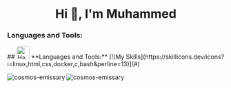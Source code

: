 <h1 align="center">Hi 👋, I'm Muhammed</h1>

<h3 align="left">Languages and Tools:</h3>
## <img src="https://raw.githubusercontent.com/Tarikul-Islam-Anik/Animated-Fluent-Emojis/master/Emojis/Objects/Hammer%20and%20Wrench.png" alt="Hammer and Wrench" width="30" height="30" /> **Languages and Tools:**  
[![My Skills](https://skillicons.dev/icons?i=linux,html,css,docker,c,bash&perline=13)](#)

<!-- Stats section with black background -->
<p><img align="left" src="https://github-readme-stats.vercel.app/api/top-langs?username=cosmos-emissary&show_icons=true&locale=en&layout=compact&bg_color=000000&text_color=ffffff&border_color=ffffff" alt="cosmos-emissary" /></p>

<!-- Additional stats: Top repositories -->
<p><img align="center" src="https://github-readme-stats.vercel.app/api?username=cosmos-emissary&show_icons=true&locale=en&bg_color=000000&text_color=ffffff&border_color=ffffff" alt="cosmos-emissary" /></p>


